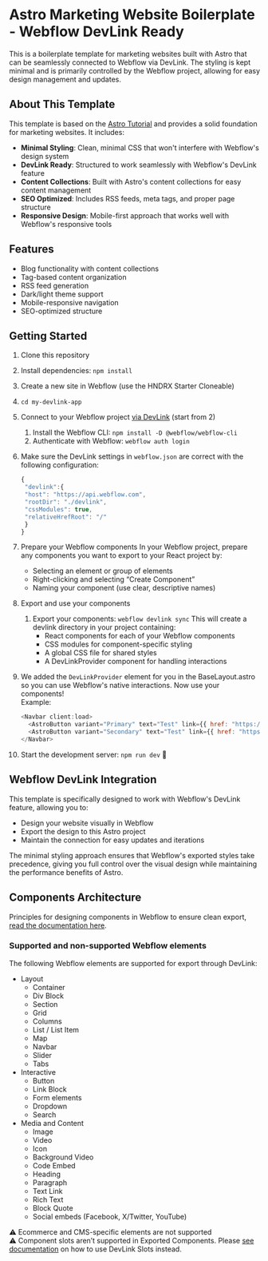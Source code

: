 # Astro Marketing Website Boilerplate - Webflow DevLink Ready

This is a boilerplate template for marketing websites built with Astro that can be seamlessly connected to Webflow via DevLink. The styling is kept minimal and is primarily controlled by the Webflow project, allowing for easy design management and updates.

## About This Template

This template is based on the [Astro Tutorial](https://docs.astro.build/en/tutorial/0-introduction/) and provides a solid foundation for marketing websites. It includes:

- **Minimal Styling**: Clean, minimal CSS that won't interfere with Webflow's design system
- **DevLink Ready**: Structured to work seamlessly with Webflow's DevLink feature
- **Content Collections**: Built with Astro's content collections for easy content management
- **SEO Optimized**: Includes RSS feeds, meta tags, and proper page structure
- **Responsive Design**: Mobile-first approach that works well with Webflow's responsive tools

## Features

- Blog functionality with content collections
- Tag-based content organization
- RSS feed generation
- Dark/light theme support
- Mobile-responsive navigation
- SEO-optimized structure

## Getting Started

1. Clone this repository
2. Install dependencies: `npm install`
3. Create a new site in Webflow (use the HNDRX Starter Cloneable)
4. `cd my-devlink-app`
5. Connect to your Webflow project [via DevLink](https://developers.webflow.com/devlink/docs/quick-start/quick-start-component-export) (start from 2)

   1. Install the Webflow CLI: `npm install -D @webflow/webflow-cli`
   2. Authenticate with Webflow: `webflow auth login`

6. Make sure the DevLink settings in `webflow.json` are correct with the following configuration:

   ```js
   {
    "devlink":{
    "host": "https://api.webflow.com",
    "rootDir": "./devlink",
    "cssModules": true,
    "relativeHrefRoot": "/"
    }
   }
   ```

7. Prepare your Webflow components
   In your Webflow project, prepare any components you want to export to your React project by:

   - Selecting an element or group of elements
   - Right-clicking and selecting “Create Component”
   - Naming your component (use clear, descriptive names)

8. Export and use your components
   1. Export your components: `webflow devlink sync`
      This will create a devlink directory in your project containing:
      - React components for each of your Webflow components
      - CSS modules for component-specific styling
      - A global CSS file for shared styles
      - A DevLinkProvider component for handling interactions
9. We added the `DevLinkProvider` element for you in the BaseLayout.astro so you can use Webflow's native interactions. Now use your components!  
   Example:

   ```js
   <Navbar client:load>
     <AstroButton variant="Primary" text="Test" link={{ href: "https://www.google.com" }} slot="buttonsSlot" />
     <AstroButton variant="Secondary" text="Test" link={{ href: "https://www.google.com" }} slot="buttonsSlot" />
   </Navbar>
   ```

10. Start the development server: `npm run dev` 🙌

## Webflow DevLink Integration

This template is specifically designed to work with Webflow's DevLink feature, allowing you to:

- Design your website visually in Webflow
- Export the design to this Astro project
- Maintain the connection for easy updates and iterations

The minimal styling approach ensures that Webflow's exported styles take precedence, giving you full control over the visual design while maintaining the performance benefits of Astro.

## Components Architecture

Principles for designing components in Webflow to ensure clean export, [read the documentation here](https://developers.webflow.com/devlink/docs/component-export/design-guidelines/component-architecture).

### Supported and non-supported Webflow elements

The following Webflow elements are supported for export through DevLink:

- Layout
  - Container
  - Div Block
  - Section
  - Grid
  - Columns
  - List / List Item
  - Map
  - Navbar
  - Slider
  - Tabs
- Interactive
  - Button
  - Link Block
  - Form elements
  - Dropdown
  - Search
- Media and Content
  - Image
  - Video
  - Icon
  - Background Video
  - Code Embed
  - Heading
  - Paragraph
  - Text Link
  - Rich Text
  - Block Quote
  - Social embeds (Facebook, X/Twitter, YouTube)

⚠️ Ecommerce and CMS-specific elements are not supported  
⚠️ Component slots aren’t supported in Exported Components. Please [see documentation](https://developers.webflow.com/devlink/docs/component-export/design-guidelines/props-slots) on how to use DevLink Slots instead.
